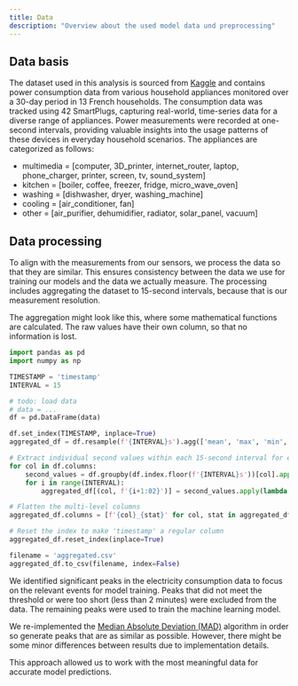 ```yaml
---
title: Data
description: "Overview about the used model data und preprocessing"
---
```


## Data basis

The dataset used in this analysis is sourced from [Kaggle](https://www.kaggle.com/datasets/ecoco2/household-appliances-power-consumption/data) and contains power consumption data from various household appliances monitored over a 30-day period in 13 French households. The consumption data was tracked using 42 SmartPlugs, capturing real-world, time-series data for a diverse range of appliances. Power measurements were recorded at one-second intervals, providing valuable insights into the usage patterns of these devices in everyday household scenarios. The appliances are categorized as follows:

- multimedia = [computer, 3D_printer, internet_router, laptop, phone_charger, printer, screen, tv, sound_system]
- kitchen = [boiler, coffee, freezer, fridge, micro_wave_oven]
- washing = [dishwasher, dryer, washing_machine]
- cooling = [air_conditioner, fan]
- other = [air_purifier, dehumidifier, radiator, solar_panel, vacuum]

## Data processing

To align with the measurements from our sensors, we process the data so that they are similar.
This ensures consistency between the data we use for training our models and the data we actually measure.
The processing includes aggregating the dataset to 15-second intervals, because that is our measurement resolution.

The aggregation might look like this, where some mathematical functions are calculated. The raw values have their own column, so that no information is lost.
```py
import pandas as pd
import numpy as np

TIMESTAMP = 'timestamp'
INTERVAL = 15

# todo: load data
# data = ...
df = pd.DataFrame(data)

df.set_index(TIMESTAMP, inplace=True)
aggregated_df = df.resample(f'{INTERVAL}s').agg(['mean', 'max', 'min', 'sum'])

# Extract individual second values within each 15-second interval for every column
for col in df.columns:
    second_values = df.groupby(df.index.floor(f'{INTERVAL}s'))[col].apply(list).apply(lambda x: x + [None]*(INTERVAL-len(x)))
    for i in range(INTERVAL):
        aggregated_df[(col, f'{i+1:02}')] = second_values.apply(lambda x: x[i] if i < len(x) else None)

# Flatten the multi-level columns
aggregated_df.columns = [f'{col}_{stat}' for col, stat in aggregated_df.columns]

# Reset the index to make 'timestamp' a regular column
aggregated_df.reset_index(inplace=True)

filename = 'aggregated.csv'
aggregated_df.to_csv(filename, index=False)
```

We identified significant peaks in the electricity consumption data to focus on the relevant events for model training. Peaks that did not meet the threshold or were too short (less than 2 minutes) were excluded from the data. The remaining peaks were used to train the machine learning model.

We re-implemented the [Median Absolute Deviation (MAD)](https://en.wikipedia.org/wiki/Median_absolute_deviation) algorithm in order so generate peaks that are as similar as possible. However, there might be some minor differences between results due to implementation details.

This approach allowed us to work with the most meaningful data for accurate model predictions.
